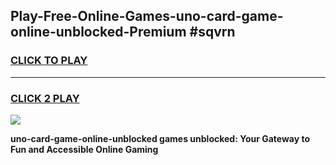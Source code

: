 
## Play-Free-Online-Games-uno-card-game-online-unblocked-Premium #sqvrn
<h3>
<a href="https://premium.freeplayer.one?title=uno-card-game-online-unblocked&ref=8M">CLICK TO PLAY</a></h3>
<hr>

<h3>
<a href="https://premium.freeplayer.one?title=uno-card-game-online-unblocked&ref=8M">CLICK 2 PLAY</a>
  
</h3>

<a href="https://premium.freeplayer.one?title=uno-card-game-online-unblocked&ref=8M"><img src="https://clearcache.store/games.png"></a>


**uno-card-game-online-unblocked games unblocked: Your Gateway to Fun and Accessible Online Gaming**
